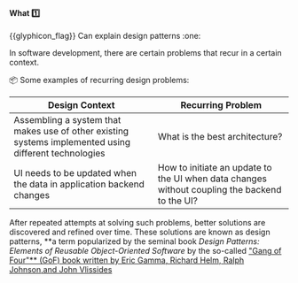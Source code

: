 <div id="title">

#### What :one:

</div>
<span id="outcomes">{{glyphicon_flag}} Can explain design patterns :one:</span>

<div id="body">


<tip-box type="definition">
<include src="../../../common/definitions.md#def-design-pattern" />
</tip-box>

In software development, there are certain problems that recur in a certain context.

<tip-box>

:package: Some examples of recurring design problems:

| Design Context  | Recurring Problem
| --------------- | -----------------
| Assembling a system that makes use of other existing systems implemented using different technologies | What is the best architecture?
| UI needs to be updated when the data in application backend changes | How to initiate an update to the UI when data changes without coupling the backend to the UI? 

</tip-box>

After repeated attempts at solving such problems, better solutions are discovered and refined over time. These solutions are known as design patterns, **a term popularized by the seminal book _Design Patterns: Elements of Reusable Object-Oriented Software_ by the so-called ["Gang of Four"** (GoF) book written by Eric Gamma, Richard Helm, Ralph Johnson,and John Vlissides](https://en.wikipedia.org/wiki/Design_Patterns)


</div>

<div id="extras">

<include src="exercises.md" />

</div>